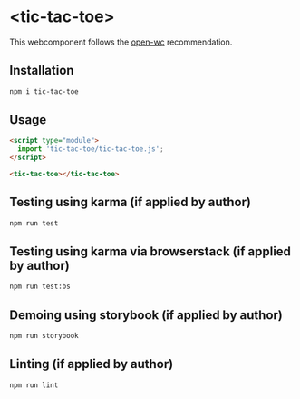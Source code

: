 # \<tic-tac-toe>

This webcomponent follows the [open-wc](https://github.com/open-wc/open-wc) recommendation.

## Installation
```bash
npm i tic-tac-toe
```

## Usage
```html
<script type="module">
  import 'tic-tac-toe/tic-tac-toe.js';
</script>

<tic-tac-toe></tic-tac-toe>
```

## Testing using karma (if applied by author)
```bash
npm run test
```

## Testing using karma via browserstack (if applied by author)
```bash
npm run test:bs
```

## Demoing using storybook (if applied by author)
```bash
npm run storybook
```

## Linting (if applied by author)
```bash
npm run lint
```
